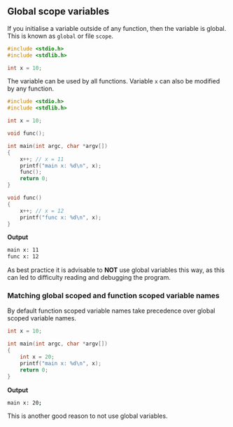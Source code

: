 ## Global scope variables

If you initialise a variable outside of any function, then the variable is global. This is known as `global` or file `scope`.

```c
#include <stdio.h>
#include <stdlib.h>

int x = 10;
```

The variable can be used by all functions. Variable `x` can  also be modified by any function.

```c
#include <stdio.h>
#include <stdlib.h>

int x = 10;

void func();

int main(int argc, char *argv[])
{
    x++; // x = 11
    printf("main x: %d\n", x);
    func();
    return 0;
}

void func()
{
    x++; // x = 12
    printf("func x: %d\n", x);
}
```

**Output**
```bash
main x: 11
func x: 12
```

As best practice it is advisable to **NOT** use global variables this way, as this can led to difficulty reading and debugging the program.

### Matching global scoped and function scoped variable names
By default function scoped variable names take precedence over global scoped variable names.

```c
int x = 10;

int main(int argc, char *argv[])
{
    int x = 20;
    printf("main x: %d\n", x);
    return 0;
}
```

**Output**
```bash
main x: 20;
```

This is another good reason to not use global variables.
